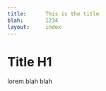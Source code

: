 ```yaml
---
title:      This is the title
blah:       1234
layout:     index
---
```


# Title H1

lorem blah blah
